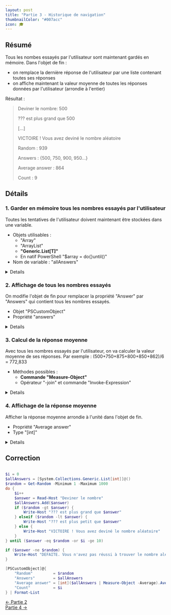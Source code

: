 ```yaml
---
layout: post
title: "Partie 3 - Historique de navigation"
thumbnailColor: "#007acc"
icon: 🎓
---
```


## Résumé

Tous les nombes essayés par l'utilisateur sont maintenant gardés en mémoire. Dans l'objet de fin :

- on remplace la dernière réponse de l'utilisateur par une liste contenant toutes ses réponses
- on affiche maintenant la valeur moyenne de toutes les réponses données par l'utilisateur (arrondie à l'entier)

Résultat :

> Deviner le nombre: 500
> 
> ??? est plus grand que 500
> 
> [...]
> 
> VICTOIRE ! Vous avez deviné le nombre aléatoire
> 
> Random         : 939
> 
> Answers        : {500, 750, 900, 950...}
> 
> Average answer : 864
> 
> Count          : 9

## Détails

### 1. Garder en mémoire tous les nombres essayés par l'utilisateur

Toutes les tentatives de l'utilisateur doivent maintenant être stockées dans une variable.

- Objets utilisables :
  - "Array"
  - "ArrayList"
  - **"Generic.List[T]"**
  - En natif PowerShell "$array = do{}until()"
- Nom de variable : "allAnswers"

<details>
  <pre><code>
    # 3a. Avec "Array"
    $allAnswers = @()
    $allAnswers += $answer

    # 3b. Avec "ArrayList"
    $allAnswers = [System.Collections.ArrayList]@()
    $allAnswers.Add($answer)

    # 3c. Avec "Generic.List[T]"
    $allAnswers = [System.Collections.Generic.List[int]]@()
    $allAnswers.Add($answer)

    # 3d. En natif
    $allAnswers = do { <#...#> $answer } until (<#...#>) 
  </code></pre>
</details>

### 2. Affichage de tous les nombres essayés

On modifie l'objet de fin pour remplacer la propriété "Answer" par "Answers" qui contient tous les nombres essayés. 

- Objet "PSCustomObject"
- Propriété "answers"

<details>
  <pre><code>
    [PSCustomObject]@{
        "Random"  = $random
        "Answers" = $allAnswers
        "Count"   = $i
    }
  </code></pre>
</details>

### 3. Calcul de la réponse moyenne

Avec tous les nombres essayés par l'utilisateur, on va calculer la valeur moyenne de ses réponses. Par exemple : (500+750+875+800+850+862)/6 = 772,833

- Méthodes possibles :
  - **Commande "Measure-Object"**
  - Opérateur "-join" et commande "Invoke-Expression"

<details>
  <pre><code>
    ($allAnswers | Measure-Object -Average).Average

    (Invoke-Expression ($allAnswers -join "+")) / $i
  </code></pre>
</details>

### 4. Affichage de la réponse moyenne

Afficher la réponse moyenne arrondie à l'unité dans l'objet de fin.

- Propriété "Average answer"
- Type "[int]"

<details>
  <pre><code>
    [PSCustomObject]@{
        "Random"         = $random
        "Answers"        = $allAnswers
        "Average answer" = [int]($allAnswers | Measure-Object -Average).Average
        "Count"          = $i
    }
  </code></pre>
</details>

## Correction

```powershell

$i = 0
$allAnswers = [System.Collections.Generic.List[int]]@()
$random = Get-Random -Minimum 1 -Maximum 1000
do {
    $i++
    $answer = Read-Host "Deviner le nombre"
    $allAnswers.Add($answer)
    if ($random -gt $answer) { 
        Write-Host "??? est plus grand que $answer"
    } elseif ($random -lt $answer) {
        Write-Host "??? est plus petit que $answer"
    } else {
        Write-Host "VICTOIRE ! Vous avez deviné le nombre aléatoire"
    }
} until ($answer -eq $random -or $i -ge 10)

if ($answer -ne $random) { 
    Write-Host "DEFAITE. Vous n'avez pas réussi à trouver le nombre aléatoire"
}

[PSCustomObject]@{
    "Random"         = $random
    "Answers"        = $allAnswers
    "Average answer" = [int]($allAnswers | Measure-Object -Average).Average
    "Count"          = $i
} | Format-List

```

<div class="buttons">
    <div class="buttonBack">
        <a href="/2022/10/21/cours-pratique-posh-2">← Partie 2</a>
    </div>
    <div class="buttonNext">
        <a href="/2022/10/26/cours-pratique-posh-4">Partie 4 →</a>
    </div>
</div>